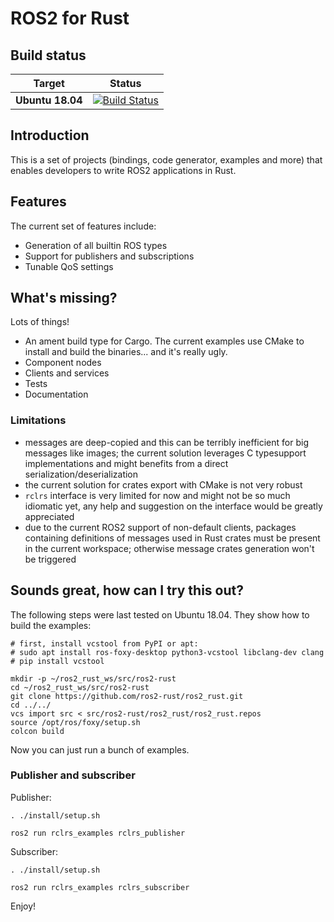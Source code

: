 ROS2 for Rust
=============

Build status
------------

| Target | Status |
|----------|--------|
| **Ubuntu 18.04** | [![Build Status](https://dev.azure.com/ros2-rust/ros2-rust/_apis/build/status/ros2-rust.ros2_rust?branchName=master)](https://dev.azure.com/ros2-rust/ros2-rust/_build/latest?definitionId=1&branchName=master) |

Introduction
------------

This is a set of projects (bindings, code generator, examples and more) that enables developers to write ROS2
applications in Rust.

Features
--------

The current set of features include:
- Generation of all builtin ROS types
- Support for publishers and subscriptions
- Tunable QoS settings

What's missing?
---------------

Lots of things!
- An ament build type for Cargo. The current examples use CMake to install and build the binaries... and it's really ugly.
- Component nodes
- Clients and services
- Tests
- Documentation

### Limitations

- messages are deep-copied and this can be terribly inefficient for big messages like images; the current solution leverages C typesupport implementations and might benefits from a direct serialization/deserialization
- the current solution for crates export with CMake is not very robust
- `rclrs` interface is very limited for now and might not be so much idiomatic yet, any help and suggestion on the interface would be greatly appreciated
- due to the current ROS2 support of non-default clients, packages containing definitions of messages used in Rust crates must be present in the current workspace; otherwise message crates generation won't be triggered

Sounds great, how can I try this out?
-------------------------------------

The following steps were last tested on Ubuntu 18.04. They show how to build the examples:


```
# first, install vcstool from PyPI or apt:
# sudo apt install ros-foxy-desktop python3-vcstool libclang-dev clang
# pip install vcstool

mkdir -p ~/ros2_rust_ws/src/ros2-rust
cd ~/ros2_rust_ws/src/ros2-rust
git clone https://github.com/ros2-rust/ros2_rust.git
cd ../../
vcs import src < src/ros2-rust/ros2_rust/ros2_rust.repos
source /opt/ros/foxy/setup.sh
colcon build
```

Now you can just run a bunch of examples.

### Publisher and subscriber

Publisher:

```
. ./install/setup.sh

ros2 run rclrs_examples rclrs_publisher
```

Subscriber:

```
. ./install/setup.sh

ros2 run rclrs_examples rclrs_subscriber
```

Enjoy!
